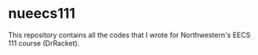 # nueecs111
This repository contains all the codes that I wrote for Northwestern's EECS 111 course (DrRacket).
